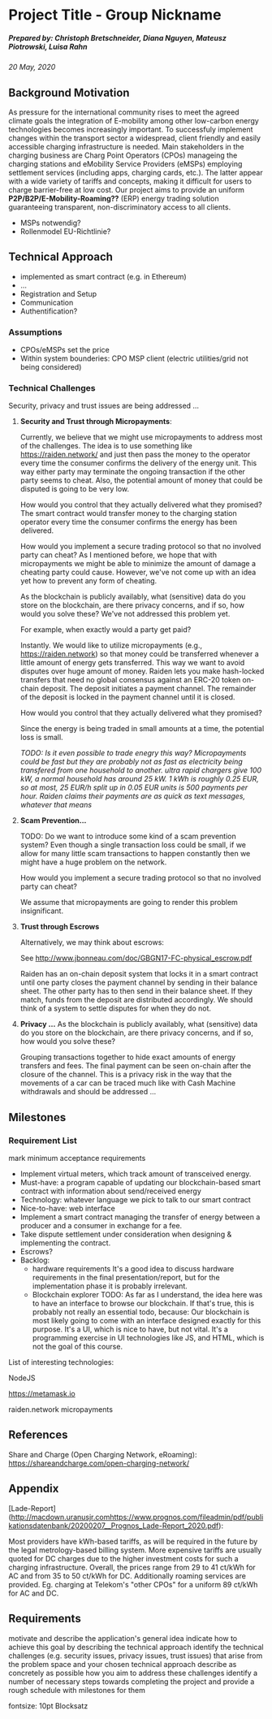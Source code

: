 # Project Title - Group Nickname
##### Prepared by: Christoph Bretschneider, Diana Nguyen, Mateusz Piotrowski, Luisa Rahn
*20 May, 2020*


## Background Motivation
As pressure for the international community rises to meet the agreed climate goals the integration of E-mobility among other low-carbon energy technologies becomes increasingly important. To successfuly implement changes within the transport sector a widespread, client friendly and easily accessible charging infrastructure is needed. Main stakeholders in the charging business are Charg Point Operators (CPOs) manageing the charging stations and eMobility Service Providers (eMSPs) employing settlement services (including apps, charging cards, etc.). The latter appear with a wide variety of tariffs and concepts, making it difficult for users to charge barrier-free at low cost. Our project aims to provide an uniform **P2P/B2P/E-Mobility-Roaming??** (ERP) energy trading solution guaranteeing transparent, non-discriminatory access to all clients.

- MSPs notwendig?
- Rollenmodel EU-Richtlinie?

## Technical Approach

- implemented as smart contract (e.g. in Ethereum)
- ...
- Registration and Setup
- Communication
- Authentification?

### Assumptions
- CPOs/eMSPs set the price
- Within system bounderies: CPO MSP client (electric utilities/grid not being considered)

### Technical Challenges
Security, privacy and trust issues are being addressed ...

1. **Security and Trust through Micropayments**:

	Currently, we believe that we might use micropayments to address most of the challenges. The idea is to use something like https://raiden.network/ and just then pass the money to the operator every time the consumer confirms the delivery of the energy unit. This way either party may terminate the ongoing transaction if the other party seems to cheat. Also, the potential amount of money that could be disputed is going to be very low.

	How would you control that they actually delivered what they promised?
	The smart contract would transfer money to the charging station operator every time the consumer confirms the energy has been delivered.
	
	How would you implement a secure trading protocol so that no involved party can
	cheat?
	As I mentioned before, we hope that with micropayments we might be able to minimize the amount of damage a cheating party could cause. However, we've not come up with an idea yet how to prevent any form of cheating.
	
	As the blockchain is publicly availably, what (sensitive) data do
	you store on the blockchain, are there privacy concerns, and if so, how
	would you solve these?
	We've not addressed this problem yet.
	
	  For example, when exactly would a party get paid?
	
	  Instantly. We would like to utilize micropayments (e.g., https://raiden.network) so that money could be transferred whenever a little amount of energy gets transferred. This way we want to avoid disputes over huge amount of money.
	  Raiden lets you make hash-locked transfers that need no global consensus against an ERC-20 token on-chain deposit. The deposit initiates a payment channel.
	  The remainder of the deposit is locked in the payment channel until it is closed.
	
	
	  How would you control that they actually delivered what they promised?
	
	
	  Since the energy is being traded in small amounts at a time, the potential loss is small.
	  
	  *TODO: Is it even possible to trade enegry this way?
	  Micropayments could be fast but they are probably not as fast as electricity being transfered from one household to another.
	  ultra rapid chargers give 100 kW, a normal household has around 25 kW. 1 kWh is roughly 0.25 EUR, so at most, 25 EUR/h split up in 0.05 EUR units is 500 payments per hour. Raiden claims their payments are as quick as text messages, whatever that means*

2. **Scam Prevention...**

      TODO: Do we want to introduce some kind of a scam prevention system? Even though a single transaction loss could be small, if we allow for many little scam transactions to happen constantly then we might have a huge problem on the network.
    
    
      How would you implement a secure trading protocol so that no involved party can cheat?
    
      We assume that micropayments are going to render this problem insignificant.
  
3. **Trust through Escrows**
  
      Alternatively, we may think about escrows:
    
      See http://www.jbonneau.com/doc/GBGN17-FC-physical_escrow.pdf
    
      Raiden has an on-chain deposit system that locks it in a smart contract until one party closes the payment channel by sending in their balance sheet. The other party has to then send in their balance sheet. If they match, funds from the deposit are distributed accordingly. We should think of a system to settle disputes for when they do not.

4. **Privacy ...**
      As the blockchain is publicly availably, what (sensitive) data do you store on the blockchain, are there privacy concerns, and if so, how would you solve these?
    
    
      Grouping transactions together to hide exact amounts of energy transfers and fees.
      The final payment can be seen on-chain after the closure of the channel. This is a privacy risk in the way that the movements of a car can be traced much like with Cash Machine withdrawals and should be addressed ... 


## Milestones

### Requirement List
mark minimum acceptance requirements

- Implement virtual meters, which track amount of transceived energy.
- Must-have: a program capable of updating our blockchain-based smart contract with information about send/received energy
- Technology: whatever language we pick to talk to our smart contract
- Nice-to-have: web interface
- Implement a smart contract managing the transfer of energy between a producer and a consumer in exchange for a fee.
- Take dispute settlement under consideration when designing & implementing the contract.
- Escrows?
- Backlog:
	 - hardware requirements
	  It's a good idea to discuss hardware requirements in the final presentation/report, but for the implementation phase it is probably irrelevant.
	 - Blockchain explorer
	TODO: As far as I understand, the idea here was to have an interface to browse our blockchain. If that's true, this is probably not really an essential todo, because:
Our blockchain is most likely going to come with an interface designed exactly for this purpose.
 It's a UI, which is nice to have, but not vital.
 It's a programming exercise in UI technologies like JS, and HTML, which is not the goal of this course.

List of interesting technologies:


  NodeJS
  
  https://metamask.io
  
  raiden.network micropayments


## References
Share and Charge (Open Charging Network, eRoaming): https://shareandcharge.com/open-charging-network/


## Appendix

[Lade-Report] (http://macdown.uranusjr.comhttps://www.prognos.com/fileadmin/pdf/publikationsdatenbank/20200207__Prognos_Lade-Report_2020.pdf):

Most providers have kWh-based tariffs, as will be required in the future by the legal metrology-based billing system. More expensive tariffs are usually quoted for DC charges due to the higher investment costs for such a charging infrastructure. Overall, the prices range from 29 to 41 ct/kWh for AC and from 35 to 50 ct/kWh for DC.
Additionally roaming services are provided. Eg. charging at Telekom's "other CPOs" for a uniform 89 ct/kWh for AC and DC.


## Requirements

motivate and describe the application's general idea
indicate how to achieve this goal by describing the technical approach
identify the technical challenges (e.g. security issues, privacy issues, trust issues) that arise from the problem space and your chosen technical approach 
describe as concretely as possible how you aim to address these challenges
identify a number of necessary steps towards completing the project and provide a rough schedule with milestones for them

fontsize: 10pt
Blocksatz

